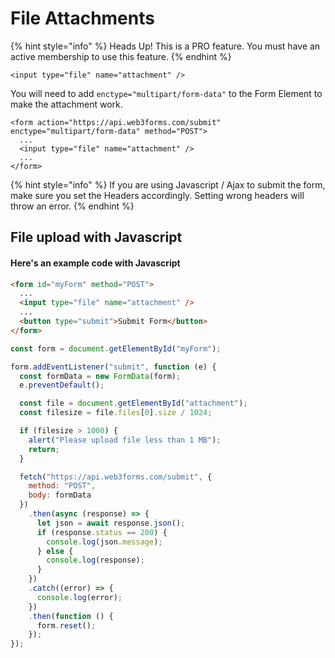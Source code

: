 # File Attachments

{% hint style="info" %}
Heads Up! This is a PRO feature. You must have an active membership to use this feature.
{% endhint %}

```markup
<input type="file" name="attachment" />
```

You will need to add `enctype="multipart/form-data"` to the Form Element to make the attachment work.&#x20;

```markup
<form action="https://api.web3forms.com/submit" enctype="multipart/form-data" method="POST">
  ...
  <input type="file" name="attachment" />
  ...  
</form>
```

{% hint style="info" %}
If you are using Javascript / Ajax to submit the form, make sure you set the Headers accordingly. Setting wrong headers will throw an error.&#x20;
{% endhint %}

## File upload with Javascript&#x20;

#### Here's an example code with Javascript

```html
<form id="myForm" method="POST">
  ...
  <input type="file" name="attachment" />
  ...  
  <button type="submit">Submit Form</button>
</form>
```

```javascript
const form = document.getElementById("myForm");

form.addEventListener("submit", function (e) {
  const formData = new FormData(form);
  e.preventDefault();

  const file = document.getElementById("attachment");
  const filesize = file.files[0].size / 1024;

  if (filesize > 1000) {
    alert("Please upload file less than 1 MB");
    return;
  }

  fetch("https://api.web3forms.com/submit", {
    method: "POST",
    body: formData
  })
    .then(async (response) => {
      let json = await response.json();
      if (response.status == 200) {
        console.log(json.message);
      } else {
        console.log(response);
      }
    })
    .catch((error) => {
      console.log(error);
    })
    .then(function () {
      form.reset();
    });
});

```
